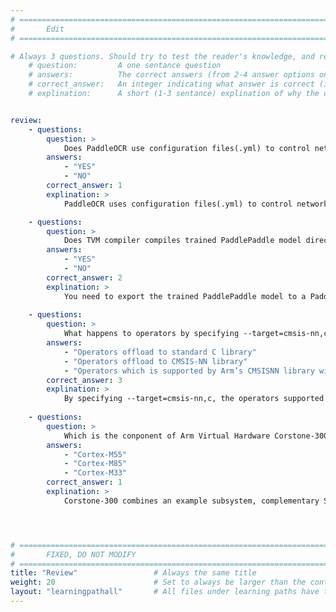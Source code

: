 ```yaml
---
# ================================================================================
#       Edit
# ================================================================================

# Always 3 questions. Should try to test the reader's knowledge, and reinforce the key points you want them to remember.
    # question:         A one sentance question
    # answers:          The correct answers (from 2-4 answer options only). Should be surrounded by quotes.
    # correct_answer:   An integer indicating what answer is correct (index starts from 0)
    # explination:      A short (1-3 sentance) explination of why the correct answer is correct. Can add aditional context if desired


review:
    - questions:
        question: >
            Does PaddleOCR use configuration files(.yml) to control network training and evaluation parameters?
        answers:
            - "YES"
            - "NO"
        correct_answer: 1                     
        explination: >
            PaddleOCR uses configuration files(.yml) to control network training and evaluation parameters. In the configuration file, you can set the parameters for building the model, optimizer, loss function, and model pre- and post-processing. PaddleOCR reads these parameters from the configuration file, and then forms a complete training process to complete the model training.

    - questions:
        question: >
            Does TVM compiler compiles trained PaddlePaddle model directly?
        answers:
            - "YES"
            - "NO"
        correct_answer: 2                     
        explination: >
            You need to export the trained PaddlePaddle model to a Paddle inference model that TVM can compile to generate code which is suitable to run on a Cortex-M processor. 
               
    - questions:
        question: >
            What happens to operators by specifying --target=cmsis-nn,c ... when using TVMC to compile the model?
        answers:
            - "Operators offload to standard C library"
            - "Operators offload to CMSIS-NN library"
            - "Operators which is supported by Arm’s CMSISNN library will be offloaded to a CMSIS –NN kernel and the rest will fall back to standard C library."
        correct_answer: 3                    
        explination: >
            By specifying --target=cmsis-nn,c, the operators supported by Arm’s CMSISNN library will be offloaded to a CMSIS –NN kernel which best makes use of underlying Arm hardware acceleration. Otherwise, it will fall back to standard C library implementations.
            
    - questions:
        question: >
            Which is the conponent of Arm Virtual Hardware Corstone-300 platform?
        answers:
            - "Cortex-M55"
            - "Cortex-M85"
            - "Cortex-M33"
        correct_answer: 1                    
        explination: >
            Corstone-300 combines an example subsystem, complementary System IP, and software and tools to streamline SoC development. Corstone-300 leverages Cortex-M55, Arm's most AI capable Cortex-M CPU, and allows for straightforward integration of the Ethos-U55 NPU to build low-power, high-performance endpoint AI systems. For more, please check product specifications at https://developer.arm.com/Processors/Corstone-300. 




# ================================================================================
#       FIXED, DO NOT MODIFY
# ================================================================================
title: "Review"                 # Always the same title
weight: 20                      # Set to always be larger than the content in this path
layout: "learningpathall"       # All files under learning paths have this same wrapper
---
```

